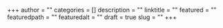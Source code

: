 +++
author = ""
categories = []
description = ""
linktitle = ""
featured = ""
featuredpath = ""
featuredalt = ""
draft = true
slug = ""
+++
